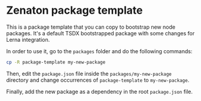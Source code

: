 # Zenaton package template

This is a package template that you can copy to bootstrap new node packages.
It's a default TSDX bootstrapped package with some changes for Lerna integration.

In order to use it, go to the `packages` folder and do the following commands:

```sh
cp -R package-template my-new-package
```

Then, edit the `package.json` file inside the `packages/my-new-package` directory and change occurrences of `package-template` to `my-new-package`.

Finally, add the new package as a dependency in the root `package.json` file.
